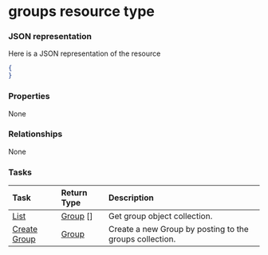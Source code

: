 # groups resource type



### JSON representation

Here is a JSON representation of the resource

<!-- {
  "blockType": "resource",
  "optionalProperties": [

  ],
  "@odata.type": "microsoft.graph.groups"
}-->

```json
{
}

```
### Properties
None

### Relationships
None


### Tasks

| Task		   | Return Type	|Description|
|:---------------|:--------|:----------|
|[List](../api/group_list.md) | [Group](group.md) [] |Get group object collection. |
|[Create Group](../api/group_post_groups.md) |[Group](group.md)| Create a new Group by posting to the groups collection.|

<!-- uuid: 943bbebe-fd59-453b-b5dd-2e88cce15658
2015-10-18 19:39:26 UTC -->
<!-- {
  "type": "#page.annotation",
  "description": "groups resource",
  "keywords": "",
  "section": "documentation",
  "tocPath": ""
}-->